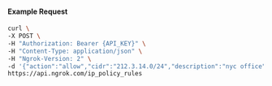 <!-- Code generated for API Clients. DO NOT EDIT. -->

#### Example Request

```bash
curl \
-X POST \
-H "Authorization: Bearer {API_KEY}" \
-H "Content-Type: application/json" \
-H "Ngrok-Version: 2" \
-d '{"action":"allow","cidr":"212.3.14.0/24","description":"nyc office","ip_policy_id":"ipp_2uOVXIUJcLKUUv0lutUbRM3bLVz"}' \
https://api.ngrok.com/ip_policy_rules
```
